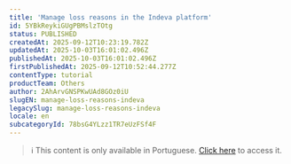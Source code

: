 ```yaml
---
title: 'Manage loss reasons in the Indeva platform'
id: 5YBkReykiGUgPBMslzTOtg
status: PUBLISHED
createdAt: 2025-09-12T10:23:19.782Z
updatedAt: 2025-10-03T16:01:02.496Z
publishedAt: 2025-10-03T16:01:02.496Z
firstPublishedAt: 2025-09-12T10:52:44.277Z
contentType: tutorial
productTeam: Others
author: 2AhArvGNSPKwUAd8GOz0iU
slugEN: manage-loss-reasons-indeva
legacySlug: manage-loss-reasons-indeva
locale: en
subcategoryId: 78bsG4YLzz1TR7eUzFSf4F
---
```


> ℹ️ This content is only available in Portuguese. [Click here](/pt/tutorial/gerenciar-motivos-perda-indeva--5YBkReykiGUgPBMslzTOtg) to access it.
